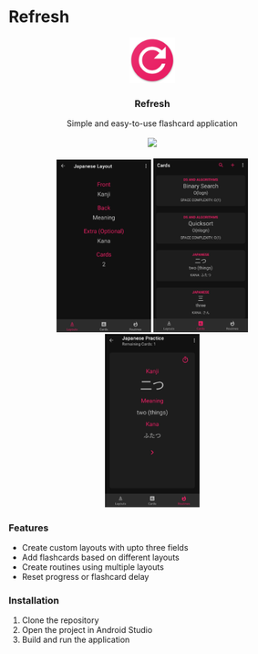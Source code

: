 # Refresh
<p align="center">
  <a href="https://github.com/shldhll/Refresh">
    <img src="app/src/main/res/mipmap-xxxhdpi/ic_launcher_round.png" alt="Logo" width="80" height="80">
  </a>
  <h3 align="center">Refresh</h3>
  <p align="center">
    Simple and easy-to-use flashcard application<br><br>
    <img src="https://forthebadge.com/images/badges/built-for-android.svg" /><br><br>
    <img src="static/layouts.png" width="33%" />
    <img src="static/cards.png" width="33%" />
    <img src="static/routines.png" width="33%" />
  </p>
  <h3>Features</h3>
  <ul>
  <li>Create custom layouts with upto three fields</li>
  <li>Add flashcards based on different layouts</li>
  <li>Create routines using multiple layouts</li>
  <li>Reset progress or flashcard delay</li>
  </ul>
  <h3>Installation</h3>
  <ol>
  <li>Clone the repository</li>
  <li>Open the project in Android Studio</li>
  <li>Build and run the application</li>
  </ol>
</p>

